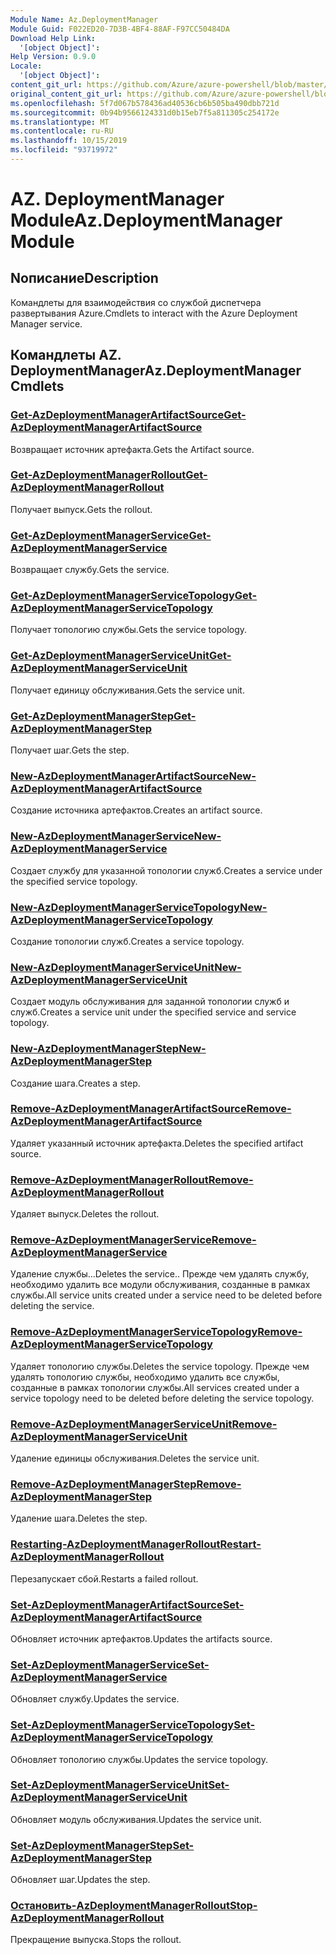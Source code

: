 ```yaml
---
Module Name: Az.DeploymentManager
Module Guid: F022ED20-7D3B-4BF4-88AF-F97CC50484DA
Download Help Link:
  '[object Object]': 
Help Version: 0.9.0
Locale:
  '[object Object]': 
content_git_url: https://github.com/Azure/azure-powershell/blob/master/src/DeploymentManager/DeploymentManager/help/Az.DeploymentManager.md
original_content_git_url: https://github.com/Azure/azure-powershell/blob/master/src/DeploymentManager/DeploymentManager/help/Az.DeploymentManager.md
ms.openlocfilehash: 5f7d067b578436ad40536cb6b505ba490dbb721d
ms.sourcegitcommit: 0b94b9566124331d0b15eb7f5a811305c254172e
ms.translationtype: MT
ms.contentlocale: ru-RU
ms.lasthandoff: 10/15/2019
ms.locfileid: "93719972"
---
```

# <span data-ttu-id="f3594-101">AZ. DeploymentManager Module</span><span class="sxs-lookup"><span data-stu-id="f3594-101">Az.DeploymentManager Module</span></span>
## <span data-ttu-id="f3594-102">Nописание</span><span class="sxs-lookup"><span data-stu-id="f3594-102">Description</span></span>
<span data-ttu-id="f3594-103">Командлеты для взаимодействия со службой диспетчера развертывания Azure.</span><span class="sxs-lookup"><span data-stu-id="f3594-103">Cmdlets to interact with the Azure Deployment Manager service.</span></span>

## <span data-ttu-id="f3594-104">Командлеты AZ. DeploymentManager</span><span class="sxs-lookup"><span data-stu-id="f3594-104">Az.DeploymentManager Cmdlets</span></span>
### [<span data-ttu-id="f3594-105">Get-AzDeploymentManagerArtifactSource</span><span class="sxs-lookup"><span data-stu-id="f3594-105">Get-AzDeploymentManagerArtifactSource</span></span>](Get-AzDeploymentManagerArtifactSource.md)
<span data-ttu-id="f3594-106">Возвращает источник артефакта.</span><span class="sxs-lookup"><span data-stu-id="f3594-106">Gets the Artifact source.</span></span>

### [<span data-ttu-id="f3594-107">Get-AzDeploymentManagerRollout</span><span class="sxs-lookup"><span data-stu-id="f3594-107">Get-AzDeploymentManagerRollout</span></span>](Get-AzDeploymentManagerRollout.md)
<span data-ttu-id="f3594-108">Получает выпуск.</span><span class="sxs-lookup"><span data-stu-id="f3594-108">Gets the rollout.</span></span>

### [<span data-ttu-id="f3594-109">Get-AzDeploymentManagerService</span><span class="sxs-lookup"><span data-stu-id="f3594-109">Get-AzDeploymentManagerService</span></span>](Get-AzDeploymentManagerService.md)
<span data-ttu-id="f3594-110">Возвращает службу.</span><span class="sxs-lookup"><span data-stu-id="f3594-110">Gets the service.</span></span>

### [<span data-ttu-id="f3594-111">Get-AzDeploymentManagerServiceTopology</span><span class="sxs-lookup"><span data-stu-id="f3594-111">Get-AzDeploymentManagerServiceTopology</span></span>](Get-AzDeploymentManagerServiceTopology.md)
<span data-ttu-id="f3594-112">Получает топологию службы.</span><span class="sxs-lookup"><span data-stu-id="f3594-112">Gets the service topology.</span></span>

### [<span data-ttu-id="f3594-113">Get-AzDeploymentManagerServiceUnit</span><span class="sxs-lookup"><span data-stu-id="f3594-113">Get-AzDeploymentManagerServiceUnit</span></span>](Get-AzDeploymentManagerServiceUnit.md)
<span data-ttu-id="f3594-114">Получает единицу обслуживания.</span><span class="sxs-lookup"><span data-stu-id="f3594-114">Gets the service unit.</span></span>

### [<span data-ttu-id="f3594-115">Get-AzDeploymentManagerStep</span><span class="sxs-lookup"><span data-stu-id="f3594-115">Get-AzDeploymentManagerStep</span></span>](Get-AzDeploymentManagerStep.md)
<span data-ttu-id="f3594-116">Получает шаг.</span><span class="sxs-lookup"><span data-stu-id="f3594-116">Gets the step.</span></span>

### [<span data-ttu-id="f3594-117">New-AzDeploymentManagerArtifactSource</span><span class="sxs-lookup"><span data-stu-id="f3594-117">New-AzDeploymentManagerArtifactSource</span></span>](New-AzDeploymentManagerArtifactSource.md)
<span data-ttu-id="f3594-118">Создание источника артефактов.</span><span class="sxs-lookup"><span data-stu-id="f3594-118">Creates an artifact source.</span></span>

### [<span data-ttu-id="f3594-119">New-AzDeploymentManagerService</span><span class="sxs-lookup"><span data-stu-id="f3594-119">New-AzDeploymentManagerService</span></span>](New-AzDeploymentManagerService.md)
<span data-ttu-id="f3594-120">Создает службу для указанной топологии служб.</span><span class="sxs-lookup"><span data-stu-id="f3594-120">Creates a service under the specified service topology.</span></span>

### [<span data-ttu-id="f3594-121">New-AzDeploymentManagerServiceTopology</span><span class="sxs-lookup"><span data-stu-id="f3594-121">New-AzDeploymentManagerServiceTopology</span></span>](New-AzDeploymentManagerServiceTopology.md)
<span data-ttu-id="f3594-122">Создание топологии служб.</span><span class="sxs-lookup"><span data-stu-id="f3594-122">Creates a service topology.</span></span>

### [<span data-ttu-id="f3594-123">New-AzDeploymentManagerServiceUnit</span><span class="sxs-lookup"><span data-stu-id="f3594-123">New-AzDeploymentManagerServiceUnit</span></span>](New-AzDeploymentManagerServiceUnit.md)
<span data-ttu-id="f3594-124">Создает модуль обслуживания для заданной топологии служб и служб.</span><span class="sxs-lookup"><span data-stu-id="f3594-124">Creates a service unit under the specified service and service topology.</span></span>

### [<span data-ttu-id="f3594-125">New-AzDeploymentManagerStep</span><span class="sxs-lookup"><span data-stu-id="f3594-125">New-AzDeploymentManagerStep</span></span>](New-AzDeploymentManagerStep.md)
<span data-ttu-id="f3594-126">Создание шага.</span><span class="sxs-lookup"><span data-stu-id="f3594-126">Creates a step.</span></span>

### [<span data-ttu-id="f3594-127">Remove-AzDeploymentManagerArtifactSource</span><span class="sxs-lookup"><span data-stu-id="f3594-127">Remove-AzDeploymentManagerArtifactSource</span></span>](Remove-AzDeploymentManagerArtifactSource.md)
<span data-ttu-id="f3594-128">Удаляет указанный источник артефакта.</span><span class="sxs-lookup"><span data-stu-id="f3594-128">Deletes the specified artifact source.</span></span>

### [<span data-ttu-id="f3594-129">Remove-AzDeploymentManagerRollout</span><span class="sxs-lookup"><span data-stu-id="f3594-129">Remove-AzDeploymentManagerRollout</span></span>](Remove-AzDeploymentManagerRollout.md)
<span data-ttu-id="f3594-130">Удаляет выпуск.</span><span class="sxs-lookup"><span data-stu-id="f3594-130">Deletes the rollout.</span></span>

### [<span data-ttu-id="f3594-131">Remove-AzDeploymentManagerService</span><span class="sxs-lookup"><span data-stu-id="f3594-131">Remove-AzDeploymentManagerService</span></span>](Remove-AzDeploymentManagerService.md)
<span data-ttu-id="f3594-132">Удаление службы...</span><span class="sxs-lookup"><span data-stu-id="f3594-132">Deletes the service..</span></span> <span data-ttu-id="f3594-133">Прежде чем удалять службу, необходимо удалить все модули обслуживания, созданные в рамках службы.</span><span class="sxs-lookup"><span data-stu-id="f3594-133">All service units created under a service need to be deleted before deleting the service.</span></span>

### [<span data-ttu-id="f3594-134">Remove-AzDeploymentManagerServiceTopology</span><span class="sxs-lookup"><span data-stu-id="f3594-134">Remove-AzDeploymentManagerServiceTopology</span></span>](Remove-AzDeploymentManagerServiceTopology.md)
<span data-ttu-id="f3594-135">Удаляет топологию службы.</span><span class="sxs-lookup"><span data-stu-id="f3594-135">Deletes the service topology.</span></span> <span data-ttu-id="f3594-136">Прежде чем удалять топологию службы, необходимо удалить все службы, созданные в рамках топологии службы.</span><span class="sxs-lookup"><span data-stu-id="f3594-136">All services created under a service topology need to be deleted before deleting the service topology.</span></span>

### [<span data-ttu-id="f3594-137">Remove-AzDeploymentManagerServiceUnit</span><span class="sxs-lookup"><span data-stu-id="f3594-137">Remove-AzDeploymentManagerServiceUnit</span></span>](Remove-AzDeploymentManagerServiceUnit.md)
<span data-ttu-id="f3594-138">Удаление единицы обслуживания.</span><span class="sxs-lookup"><span data-stu-id="f3594-138">Deletes the service unit.</span></span>

### [<span data-ttu-id="f3594-139">Remove-AzDeploymentManagerStep</span><span class="sxs-lookup"><span data-stu-id="f3594-139">Remove-AzDeploymentManagerStep</span></span>](Remove-AzDeploymentManagerStep.md)
<span data-ttu-id="f3594-140">Удаление шага.</span><span class="sxs-lookup"><span data-stu-id="f3594-140">Deletes the step.</span></span>

### [<span data-ttu-id="f3594-141">Restarting-AzDeploymentManagerRollout</span><span class="sxs-lookup"><span data-stu-id="f3594-141">Restart-AzDeploymentManagerRollout</span></span>](Restart-AzDeploymentManagerRollout.md)
<span data-ttu-id="f3594-142">Перезапускает сбой.</span><span class="sxs-lookup"><span data-stu-id="f3594-142">Restarts a failed rollout.</span></span>

### [<span data-ttu-id="f3594-143">Set-AzDeploymentManagerArtifactSource</span><span class="sxs-lookup"><span data-stu-id="f3594-143">Set-AzDeploymentManagerArtifactSource</span></span>](Set-AzDeploymentManagerArtifactSource.md)
<span data-ttu-id="f3594-144">Обновляет источник артефактов.</span><span class="sxs-lookup"><span data-stu-id="f3594-144">Updates the artifacts source.</span></span>

### [<span data-ttu-id="f3594-145">Set-AzDeploymentManagerService</span><span class="sxs-lookup"><span data-stu-id="f3594-145">Set-AzDeploymentManagerService</span></span>](Set-AzDeploymentManagerService.md)
<span data-ttu-id="f3594-146">Обновляет службу.</span><span class="sxs-lookup"><span data-stu-id="f3594-146">Updates the service.</span></span>

### [<span data-ttu-id="f3594-147">Set-AzDeploymentManagerServiceTopology</span><span class="sxs-lookup"><span data-stu-id="f3594-147">Set-AzDeploymentManagerServiceTopology</span></span>](Set-AzDeploymentManagerServiceTopology.md)
<span data-ttu-id="f3594-148">Обновляет топологию службы.</span><span class="sxs-lookup"><span data-stu-id="f3594-148">Updates the service topology.</span></span>

### [<span data-ttu-id="f3594-149">Set-AzDeploymentManagerServiceUnit</span><span class="sxs-lookup"><span data-stu-id="f3594-149">Set-AzDeploymentManagerServiceUnit</span></span>](Set-AzDeploymentManagerServiceUnit.md)
<span data-ttu-id="f3594-150">Обновляет модуль обслуживания.</span><span class="sxs-lookup"><span data-stu-id="f3594-150">Updates the service unit.</span></span>

### [<span data-ttu-id="f3594-151">Set-AzDeploymentManagerStep</span><span class="sxs-lookup"><span data-stu-id="f3594-151">Set-AzDeploymentManagerStep</span></span>](Set-AzDeploymentManagerStep.md)
<span data-ttu-id="f3594-152">Обновляет шаг.</span><span class="sxs-lookup"><span data-stu-id="f3594-152">Updates the step.</span></span>

### [<span data-ttu-id="f3594-153">Остановить-AzDeploymentManagerRollout</span><span class="sxs-lookup"><span data-stu-id="f3594-153">Stop-AzDeploymentManagerRollout</span></span>](Stop-AzDeploymentManagerRollout.md)
<span data-ttu-id="f3594-154">Прекращение выпуска.</span><span class="sxs-lookup"><span data-stu-id="f3594-154">Stops the rollout.</span></span>

